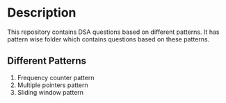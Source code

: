 # Description

This repository contains DSA questions based on different patterns. It has pattern wise folder which contains questions based on these patterns.

## Different Patterns

1. Frequency counter pattern
2. Multiple pointers pattern
3. Sliding window pattern
